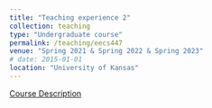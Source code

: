 ```yaml
---
title: "Teaching experience 2"
collection: teaching
type: "Undergraduate course"
permalink: /teaching/eecs447
venue: "Spring 2021 & Spring 2022 & Spring 2023"
# date: 2015-01-01
location: "University of Kansas"
---
```


[Course Description](https://catalog.ku.edu/search/?P=EECS%20447)
